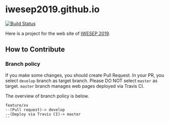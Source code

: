 # iwesep2019.github.io

[![Build Status](https://travis-ci.org/iwesep2019/iwesep2019.github.io.svg?branch=develop)](https://travis-ci.org/iwesep2019/iwesep2019.github.io)


Here is a project for the web site of [IWESEP 2019](https://iwesep2019.github.io/).


## How to Contribute

### Branch policy

If you make some changes, you should create Pull Request.
In your PR, you select `develop` branch as target branch.
Please DO NOT select `master` as target.
`master` branch manages web pages deployed via Travis CI.

The overview of branch policy is below.

```
feature/xx 
--(Pull request)-> develop 
--(Deploy via Travis CI)-> master
``
